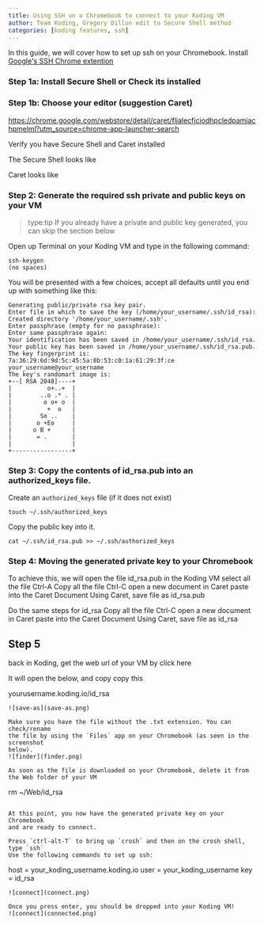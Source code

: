 ```yaml
---
title: Using SSH on a Chromebook to connect to your Koding VM
author: Team Koding, Gregory Dillon edit to Secure Shell method
categories: [koding features, ssh]
---
```


In this guide, we will cover how to set up ssh on your Chromebook. Install [Google's SSH
Chrome extention](https://chrome.google.com/webstore/detail/secure-shell/pnhechapfaindjhompbnflcldabbghjo)

### Step 1a: Install Secure Shell or Check its installed

### Step 1b: Choose your editor  (suggestion Caret)

https://chrome.google.com/webstore/detail/caret/fljalecfjciodhpcledpamjachpmelml?utm_source=chrome-app-launcher-search

Verify you have Secure Shell and Caret installed

The Secure Shell looks like


Caret looks like




### Step 2: Generate the required ssh private and public keys on your VM
> type:tip
> If you already have a private and public key generated, you can
skip the section below

Open up Terminal on your Koding VM and type in the following command:
```
ssh-keygen
(no spaces)
```
You will be presented with a few choices, accept all defaults until
you end up with something like this:
```
Generating public/private rsa key pair.
Enter file in which to save the key (/home/your_username/.ssh/id_rsa):
Created directory '/home/your_username/.ssh'.
Enter passphrase (empty for no passphrase):
Enter same passphrase again:
Your identification has been saved in /home/your_username/.ssh/id_rsa.
Your public key has been saved in /home/your_username/.ssh/id_rsa.pub.
The key fingerprint is:
7a:36:29:6d:9d:5c:45:5a:8b:53:c0:1a:61:29:3f:ce your_username@your_username
The key's randomart image is:
+--[ RSA 2048]----+
|          o+..+  |
|        ..o .* . |
|         o o+ o  |
|          +  o   |
|        So ..    |
|       o +Eo     |
|      o B +      |
|       = .       |
|                 |
+-----------------+
```

### Step 3: Copy the contents of id_rsa.pub into an authorized_keys file.


Create an `authorized_keys` file (if it does not exist)
```
touch ~/.ssh/authorized_keys
```

Copy the public key into it.

```
cat ~/.ssh/id_rsa.pub >> ~/.ssh/authorized_keys
```

### Step 4: Moving the generated private key to your Chromebook
To achieve this, we will open the file id_rsa.pub in the Koding VM
select all the file Ctrl-A
Copy all the file Ctrl-C
open a new document in Caret
paste into the Caret Document
Using Caret, save file as id_rsa.pub

Do the same steps for id_rsa
Copy all the file Ctrl-C
open a new document in Caret
paste into the Caret Document
Using Caret, save file as id_rsa

## Step 5
back in Koding, get the web url of your VM by
click here

It will open the below, and copy
copy this



yourusername.koding.io/id_rsa
```
![save-as](save-as.png)

Make sure you have the file without the .txt extension. You can check/rename
the file by using the `Files` app on your Chromebook (as seen in the screenshot
below).
![finder](finder.png)

As soon as the file is downloaded on your Chromebook, delete it from
the Web folder of your VM
```
rm ~/Web/id_rsa
```

At this point, you now have the generated private key on your Chromebook
and are ready to connect.

Press `ctrl-alt-T` to bring up `crosh` and then on the crosh shell, type `ssh`
Use the following commands to set up ssh:
```
host = your_koding_username.koding.io
user = your_koding_username
key = id_rsa
```
![connect](connect.png)

Once you press enter, you should be dropped into your Koding VM!
![connect](connected.png)
